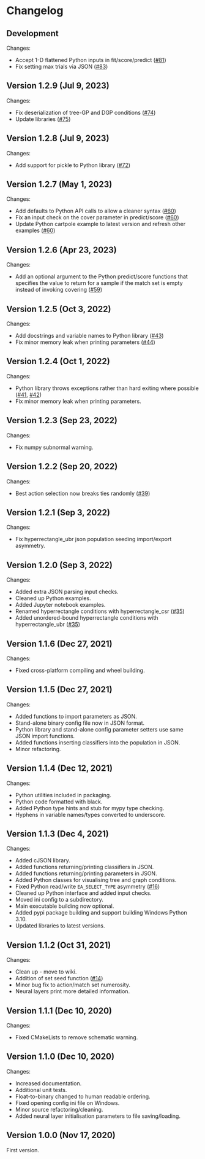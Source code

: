 # Changelog

## Development

Changes:
*   Accept 1-D flattened Python inputs in fit/score/predict ([#81](https://github.com/rpreen/xcsf/pull/81))
*   Fix setting max trials via JSON ([#83](https://github.com/rpreen/xcsf/pull/83))

## Version 1.2.9 (Jul 9, 2023)

Changes:
*    Fix deserialization of tree-GP and DGP conditions ([#74](https://github.com/rpreen/xcsf/pull/74))
*    Update libraries ([#75](https://github.com/rpreen/xcsf/pull/75))

## Version 1.2.8 (Jul 9, 2023)

Changes:
*    Add support for pickle to Python library ([#72](https://github.com/rpreen/xcsf/pull/72))

## Version 1.2.7 (May 1, 2023)

Changes:
*    Add defaults to Python API calls to allow a cleaner syntax ([#60](https://github.com/rpreen/xcsf/pull/60))
*    Fix an input check on the cover parameter in predict/score ([#60](https://github.com/rpreen/xcsf/pull/60))
*    Update Python cartpole example to latest version and refresh other examples ([#60](https://github.com/rpreen/xcsf/pull/60))

## Version 1.2.6 (Apr 23, 2023)

Changes:
*    Add an optional argument to the Python predict/score functions that specifies the value to return for a sample if the match set is empty instead of invoking covering ([#59](https://github.com/rpreen/xcsf/pull/59))

## Version 1.2.5 (Oct 3, 2022)

Changes:
*    Add docstrings and variable names to Python library ([#43](https://github.com/rpreen/xcsf/pull/43))
*    Fix minor memory leak when printing parameters ([#44](https://github.com/rpreen/xcsf/pull/44))

## Version 1.2.4 (Oct 1, 2022)

Changes:
*    Python library throws exceptions rather than hard exiting where possible ([#41](https://github.com/rpreen/xcsf/pull/41), [#42](https://github.com/rpreen/xcsf/pull/42))
*    Fix minor memory leak when printing parameters.

## Version 1.2.3 (Sep 23, 2022)

Changes:
*    Fix numpy subnormal warning.

## Version 1.2.2 (Sep 20, 2022)

Changes:
*    Best action selection now breaks ties randomly ([#39](https://github.com/rpreen/xcsf/pull/39))

## Version 1.2.1 (Sep 3, 2022)

Changes:
*    Fix hyperrectangle_ubr json population seeding import/export asymmetry.

## Version 1.2.0 (Sep 3, 2022)

Changes:
*    Added extra JSON parsing input checks.
*    Cleaned up Python examples.
*    Added Jupyter notebook examples.
*    Renamed hyperrectangle conditions with hyperrectangle_csr ([#35](https://github.com/rpreen/xcsf/pull/35))
*    Added unordered-bound hyperrectangle conditions with hyperrectangle_ubr ([#35](https://github.com/rpreen/xcsf/pull/35))

## Version 1.1.6 (Dec 27, 2021)

Changes:
*    Fixed cross-platform compiling and wheel building.

## Version 1.1.5 (Dec 27, 2021)

Changes:
*    Added functions to import parameters as JSON.
*    Stand-alone binary config file now in JSON format.
*    Python library and stand-alone config parameter setters use same JSON import functions.
*    Added functions inserting classifiers into the population in JSON.
*    Minor refactoring.

## Version 1.1.4 (Dec 12, 2021)

Changes:
*    Python utilities included in packaging.
*    Python code formatted with black.
*    Added Python type hints and stub for mypy type checking.
*    Hyphens in variable names/types converted to underscore.

## Version 1.1.3 (Dec 4, 2021)

Changes:
*    Added cJSON library.
*    Added functions returning/printing classifiers in JSON.
*    Added functions returning/printing parameters in JSON.
*    Added Python classes for visualising tree and graph conditions.
*    Fixed Python read/write `EA_SELECT_TYPE` asymmetry ([#16](https://github.com/rpreen/xcsf/pull/16))
*    Cleaned up Python interface and added input checks.
*    Moved ini config to a subdirectory.
*    Main executable building now optional.
*    Added pypi package building and support building Windows Python 3.10.
*    Updated libraries to latest versions.

## Version 1.1.2 (Oct 31, 2021)

Changes:
*    Clean up - move to wiki.
*    Addition of set seed function ([#14](https://github.com/rpreen/xcsf/pull/14))
*    Minor bug fix to action/match set numerosity.
*    Neural layers print more detailed information.

## Version 1.1.1 (Dec 10, 2020)

Changes:
*    Fixed CMakeLists to remove schematic warning.

## Version 1.1.0 (Dec 10, 2020)

Changes:
*    Increased documentation.
*    Additional unit tests.
*    Float-to-binary changed to human readable ordering.
*    Fixed opening config ini file on Windows.
*    Minor source refactoring/cleaning.
*    Added neural layer initialisation parameters to file saving/loading.

## Version 1.0.0 (Nov 17, 2020)

First version.
